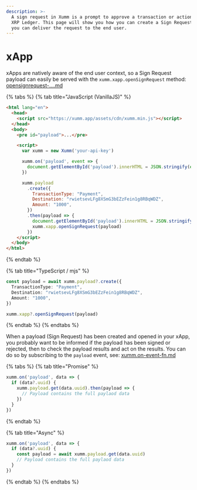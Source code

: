 ```yaml
---
description: >-
  A sign request in Xumm is a prompt to approve a transaction or action on the
  XRP Ledger. This page will show you how you can create a Sign Request, and how
  you can deliver the request to the end user.
---
```


# xApp

xApps are natively aware of the end user context, so a Sign Request payload can easily be served with the `xumm.xapp.openSignRequest` method: [opensignrequest-....md](../../sdk-ts-js/xumm.xapp-.../opensignrequest-....md "mention")

{% tabs %}
{% tab title="JavaScript (VanillaJS)" %}
```html
<html lang="en">
  <head>
    <script src="https://xumm.app/assets/cdn/xumm.min.js"></script>
  </head>
  <body>
    <pre id="payload">...</pre>

    <script>
      var xumm = new Xumm('your-api-key')

      xumm.on('payload', event => {
        document.getElementById('payload').innerHTML = JSON.stringify(event, null, 2)
      })

      xumm.payload
        .create({
          TransactionType: "Payment",
          Destination: "rwietsevLFg8XSmG3bEZzFein1g8RBqWDZ",
          Amount: "1000",
        })
        .then(payload => {
          document.getElementById('payload').innerHTML = JSON.stringify(payload, null, 2)
          xumm.xapp.openSignRequest(payload)
        })
    </script>
  </body>
</html>
```
{% endtab %}

{% tab title="TypeScript / mjs" %}
```typescript
const payload = await xumm.payload?.create({
  TransactionType: "Payment",
  Destination: "rwietsevLFg8XSmG3bEZzFein1g8RBqWDZ",
  Amount: "1000",
})

xumm.xapp?.openSignRequest(payload)
```
{% endtab %}
{% endtabs %}

When a payload (Sign Request) has been created and opened in your xApp, you probably want to be informed if the payload has been signed or rejected, then to check the payload results and act on the results. You can do so by subscribing to the `payload` event, see: [xumm.on-event-fn.md](../../sdk-ts-js/xumm.on-event-fn.md "mention")

{% tabs %}
{% tab title="Promise" %}
```javascript
xumm.on('payload', data => {
  if (data?.uuid) {
    xumm.payload.get(data.uuid).then(payload => {
      // Payload contains the full paylaod data
    })
  }
})
```
{% endtab %}

{% tab title="Async" %}
```typescript
xumm.on('payload', data => {
  if (data?.uuid) {
    const payload = await xumm.payload.get(data.uuid)
    // Payload contains the full paylaod data
  }
})
```
{% endtab %}
{% endtabs %}
